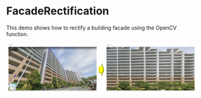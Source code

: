 # FacadeRectification

This demo shows how to rectify a building facade using the OpenCV function.

![Facade rectification](rectification.png)
